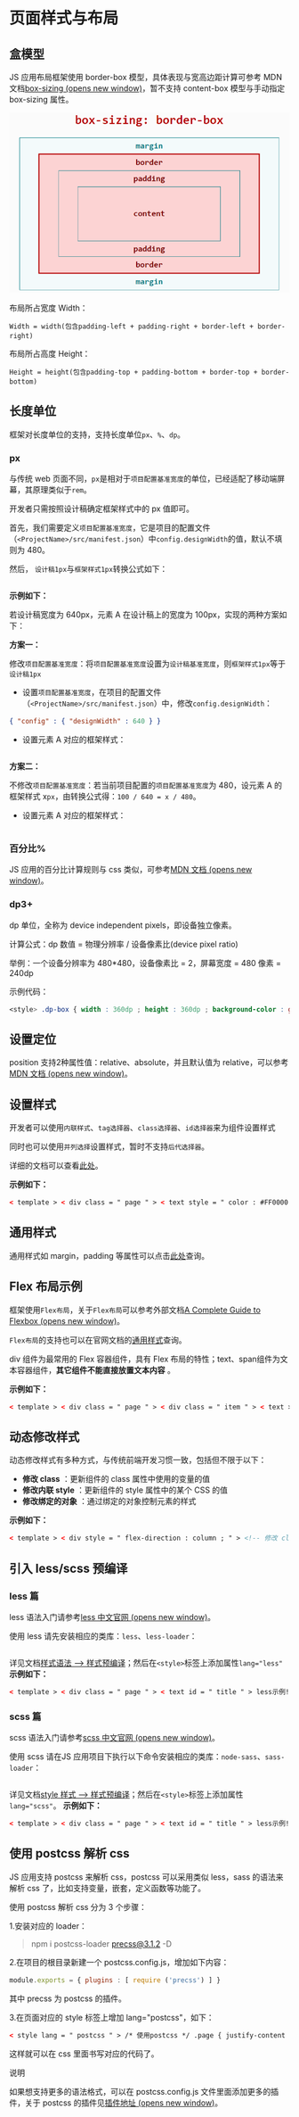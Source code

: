 <!-- 源地址: https://iot.mi.com/vela/quickapp/zh/guide/framework/style/page-style-and-layout.html -->

# 页面样式与布局

## 盒模型

JS 应用布局框架使用 border-box 模型，具体表现与宽高边距计算可参考 MDN 文档[box-sizing (opens new window)](<https://developer.mozilla.org/zh-CN/docs/Web/CSS/box-sizing>)，暂不支持 content-box 模型与手动指定 box-sizing 属性。

![](../../../images/border-box.png)

布局所占宽度 Width：

`Width = width(包含padding-left + padding-right + border-left + border-right)`

布局所占高度 Height：

`Height = height(包含padding-top + padding-bottom + border-top + border-bottom)`

## 长度单位

框架对长度单位的支持，支持长度单位`px`、`%`、`dp`。

### px

与传统 web 页面不同，`px`是相对于`项目配置基准宽度`的单位，已经适配了移动端屏幕，其原理类似于`rem`。

开发者只需按照设计稿确定框架样式中的 px 值即可。

首先，我们需要定义`项目配置基准宽度`，它是项目的配置文件（`<ProjectName>/src/manifest.json`）中`config.designWidth`的值，默认不填则为 480。

然后， `设计稿1px`与`框架样式1px`转换公式如下：
``` 设计稿1px / 设计稿基准宽度 = 框架样式1px / 项目配置基准宽度
```

**示例如下：**

若设计稿宽度为 640px，元素 A 在设计稿上的宽度为 100px，实现的两种方案如下：

**方案一：**

修改`项目配置基准宽度`：将`项目配置基准宽度`设置为`设计稿基准宽度`，则`框架样式1px`等于`设计稿1px`

  * 设置`项目配置基准宽度`，在项目的配置文件（`<ProjectName>/src/manifest.json`）中，修改`config.designWidth`：
```json
{ "config" : { "designWidth" : 640 } }
```

  * 设置元素 A 对应的框架样式：
``` width: 100px;
```

**方案二：**

不修改`项目配置基准宽度`：若当前项目配置的`项目配置基准宽度`为 480，设元素 A 的框架样式 x`px`，由转换公式得：`100 / 640 = x / 480`。

  * 设置元素 A 对应的框架样式：
``` width: 75px;
```

### 百分比%

JS 应用的百分比计算规则与 css 类似，可参考[MDN 文档 (opens new window)](<https://developer.mozilla.org/zh-CN/docs/Web/CSS/percentage>)。

### dp3+

dp 单位，全称为 device independent pixels，即设备独立像素。

计算公式：dp 数值 = 物理分辨率 / 设备像素比(device pixel ratio)

举例：一个设备分辨率为 480*480，设备像素比 = 2，屏幕宽度 = 480 像素 = 240dp

示例代码：
```css
<style> .dp-box { width : 360dp ; height : 360dp ; background-color : green ; margin-bottom : 40px ; } </style>
```

## 设置定位

position 支持2种属性值：relative、absolute，并且默认值为 relative，可以参考[MDN 文档 (opens new window)](<https://developer.mozilla.org/zh-CN/docs/Web/CSS/position>)。

## 设置样式

开发者可以使用`内联样式`、`tag选择器`、`class选择器`、`id选择器`来为组件设置样式

同时也可以使用`并列选择`设置样式，暂时不支持`后代选择器`。

详细的文档可以查看[此处](</vela/quickapp/zh/guide/framework/style/>)。

**示例如下：**
```html
< template > < div class = " page " > < text style = " color : #FF0000 ; " > 内联样式 </ text > < text id = " title " > ID选择器 </ text > < text class = " title " > class选择器 </ text > < text > tag选择器 </ text > </ div > </ template > < style > .page { flex-direction : column ; } /* tag选择器 */ text { color : #0000FF ; } /* class选择器（推荐） */ .title { color : #00FF00 ; } /* ID选择器 */ #title { color : #00A000 ; } /* 并列选择 */ .title, #title { font-weight : bold ; } </ style >
```

## 通用样式

通用样式如 margin，padding 等属性可以点击[此处](</vela/quickapp/zh/components/general/style.html>)查询。

## Flex 布局示例

框架使用`Flex布局`，关于`Flex布局`可以参考外部文档[A Complete Guide to Flexbox (opens new window)](<https://css-tricks.com/snippets/css/a-guide-to-flexbox/>)。

`Flex布局`的支持也可以在官网文档的[通用样式](</vela/quickapp/zh/components/general/style.html>)查询。

div 组件为最常用的 Flex 容器组件，具有 Flex 布局的特性；text、span组件为文本容器组件，**其它组件不能直接放置文本内容** 。

**示例如下：**
```html
< template > < div class = " page " > < div class = " item " > < text > item1 </ text > </ div > < div class = " item " > < text > item2 </ text > </ div > </ div > </ template > < style > .page { /* 交叉轴居中 */ align-items : center ; /* 纵向排列 */ flex-direction : column ; } .item { /* 有剩余空间时，允许被拉伸 */ /*flex-grow: 1;*/ /* 空间不够用时，不允许被压缩 */ flex-shrink : 0 ; /* 主轴居中 */ justify-content : center ; width : 200px ; height : 100px ; margin : 10px ; background-color : #FF0000 ; } </ style >
```

## 动态修改样式

动态修改样式有多种方式，与传统前端开发习惯一致，包括但不限于以下：

  * **修改 class** ：更新组件的 class 属性中使用的变量的值
  * **修改内联 style** ：更新组件的 style 属性中的某个 CSS 的值
  * **修改绑定的对象** ：通过绑定的对象控制元素的样式 

**示例如下：**
```html
< template > < div style = " flex-direction : column ; " > <!-- 修改 class --> < text class = " normal-text {{ className }} " onclick = " changeClassName " > 点击我修改文字颜色 </ text > <!-- 修改内联 style --> < text style = " color: { { textColor } } " onclick = " changeInlineStyle " > 点击我修改文字颜色 </ text > <!-- 修改绑定的对象 --> < text style = " { { styleObj } } " onclick = " changeStyleObj " > 点击我修改文字颜色 </ text > </ div > </ template > < style > .normal-text { font-weight : bold ; } .text-blue { color : #0faeff ; } .text-red { color : #f76160 ; } </ style > < script > export default { private : { className : 'text-blue' , textColor : '#0faeff' , styleObj : { color : 'red' } } , onInit () { console.info ('动态修改样式') } , changeClassName () { this.className = 'text-red' } , changeInlineStyle () { this.textColor = '#f76160' } , changeStyleObj () { this.styleObj = { color : 'yellow' } } } </ script >
```

## 引入 less/scss 预编译

### less 篇

less 语法入门请参考[less 中文官网 (opens new window)](<https://less.bootcss.com/>)。

使用 less 请先安装相应的类库：`less`、`less-loader`：
``` npm i less less-loader
```

详见文档[样式语法 --> 样式预编译](</vela/quickapp/zh/guide/framework/style/#样式预编译>)；然后在`<style>`标签上添加属性`lang="less"` **示例如下：**
```html
< template > < div class = " page " > < text id = " title " > less示例! </ text > </ div > </ template > < style lang = " less " > /* 引入外部less文件 */ @import './style.less' ; /* 使用less */ </ style >
```

### scss 篇

scss 语法入门请参考[scss 中文官网 (opens new window)](<https://www.sasscss.com/>)。

使用 scss 请在JS 应用项目下执行以下命令安装相应的类库：`node-sass`、`sass-loader`：
``` npm i node-sass sass-loader
```

详见文档[style 样式 --> 样式预编译](</vela/quickapp/zh/guide/framework/style/#样式预编译>)；然后在`<style>`标签上添加属性`lang="scss"`。 **示例如下：**
```html
< template > < div class = " page " > < text id = " title " > less示例! </ text > </ div > </ template > < style lang = " scss " > /* 引入外部scss文件 */ @import './style.scss' ; /* 使用scss */ </ style >
```

## 使用 postcss 解析 css

JS 应用支持 postcss 来解析 css，postcss 可以采用类似 less，sass 的语法来解析 css 了，比如支持变量，嵌套，定义函数等功能了。

使用 postcss 解析 css 分为 3 个步骤：

1.安装对应的 loader：

> npm i postcss-loader precss@3.1.2 -D

2.在项目的根目录新建一个 postcss.config.js，增加如下内容：
```js
module.exports = { plugins : [ require ('precss') ] }
```

其中 precss 为 postcss 的插件。

3.在页面对应的 style 标签上增加 lang="postcss"，如下：
```html
< style lang = " postcss " > /* 使用postcss */ .page { justify-content : center ; background-color : #00beaf ; } #title { color : #FF0000 ; } </ style >
```

这样就可以在 css 里面书写对应的代码了。

说明

如果想支持更多的语法格式，可以在 postcss.config.js 文件里面添加更多的插件，关于 postcss 的插件见[插件地址 (opens new window)](<https://github.com/postcss/postcss/blob/master/docs/plugins.md>)。
